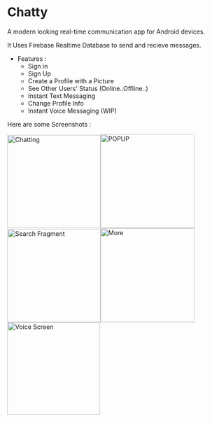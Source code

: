 # Chatty
A modern looking real-time communication app for Android devices.



It Uses Firebase Realtime Database to send and recieve messages.

* Features :
  - Sign in
  - Sign Up
  - Create a Profile with a Picture
  - See Other Users' Status (Online..Offline..)
  - Instant Text Messaging
  - Change Profile Info
  - Instant Voice Messaging (WIP)


Here are some Screenshots :


<img width="213" alt="Chatting" src="https://user-images.githubusercontent.com/82515232/163322458-a49c1090-a894-4b14-a490-50b361759f12.png"><img width="215" alt="POPUP" src="https://user-images.githubusercontent.com/82515232/163322532-3b023b6b-26b1-4a41-b802-6045c7ff2ee4.png"><img width="213" alt="Search Fragment" src="https://user-images.githubusercontent.com/82515232/163323036-395519e4-d944-4e65-af5f-e35c02444bff.png"><img width="215" alt="More" src="https://user-images.githubusercontent.com/82515232/163323753-e0d6eb67-1f06-4406-bb92-ff240a27b4e1.png"><img width="212" alt="Voice Screen" src="https://user-images.githubusercontent.com/82515232/163325036-55a0e2fb-dd8c-4b04-abf3-c8cd58ca133b.png">


